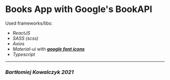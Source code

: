 # Books App with Google's BookAPI

Used frameworks/libs:

  * *ReactJS*
  * *SASS (scss)*
  * *Axios*
  * *Material-ui* with [***google font icons***](https://fonts.google.com/icons)
  * *Typescript*


***
### *Bartłomiej Kowalczyk 2021*